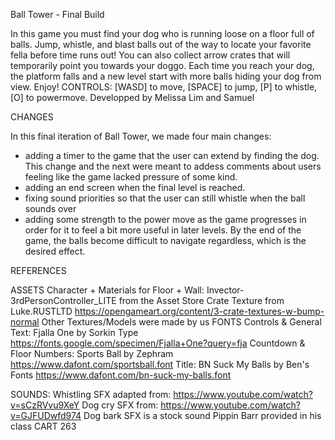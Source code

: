 Ball Tower - Final Build

In this game you must find your dog who is running loose on a floor full of balls​​. Jump, whistle, and blast balls out of the way to locate your favorite fella before time runs out! You can also collect arrow crates that will temporarily point you towards your doggo. Each time you reach your dog, the platform falls and a new level start with more balls hiding your dog from view. Enjoy!​
CONTROLS: [WASD] to move, [SPACE] to jump, [P] to whistle, [O] to powermove.
Developped by Melissa Lim and Samuel

CHANGES

In this final iteration of Ball Tower, we made four main changes:
- adding a timer to the game that the user can extend by finding the dog. This change and the next were meant to addess comments about users feeling like the game lacked pressure of some kind. 
- adding an end screen when the final level is reached. 
- fixing sound priorities so that the user can still whistle when the ball sounds over
- adding some strength to the power move as the game progresses in order for it to feel a bit more useful in later levels. By the end of the game, the balls become difficult to navigate regardless, which is the desired effect.


REFERENCES

ASSETS
Character + Materials for Floor + Wall:
Invector-3rdPersonController_LITE from the Asset Store
Crate Texture from Luke.RUSTLTD
https://opengameart.org/content/3-crate-textures-w-bump-normal
Other Textures/Models were made by us
FONTS
Controls & General Text:
Fjalla One by Sorkin Type
https://fonts.google.com/specimen/Fjalla+One?query=fja
Countdown & Floor Numbers:
Sports Ball by Zephram
https://www.dafont.com/sportsball.font
Title:
BN Suck My Balls by Ben's Fonts
https://www.dafont.com/bn-suck-my-balls.font


SOUNDS:
Whistling SFX adapted from:
https://www.youtube.com/watch?v=sCzRVvu9XeY
Dog cry SFX from:
https://www.youtube.com/watch?v=GJFUDwfd974
Dog bark SFX is a stock sound Pippin Barr provided in his class CART 263